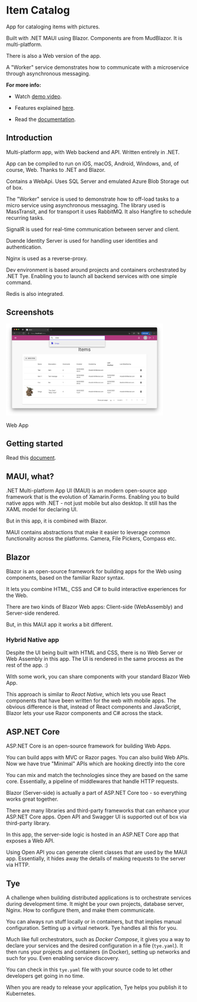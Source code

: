# Item Catalog

App for cataloging items with pictures.

Built with .NET MAUI using Blazor. Components are from MudBlazor. It is multi-platform.

There is also a Web version of the app.

A "Worker" service demonstrates how to communicate with a microservice through asynchronous messaging.

**For more info:**

* Watch [demo video](https://youtu.be/wXaQB18FvRk).

* Features explained [here](https://github.com/marinasundstrom/item-catalog/blob/main/docs/features.md).

* Read the [documentation](https://github.com/marinasundstrom/item-catalog/tree/main/docs).

## Introduction

Multi-platform app, with Web backend and API. Written entirely in .NET.

App can be compiled to run on iOS, macOS, Android, Windows, and, of course, Web. Thanks to .NET and Blazor.

Contains a WebApi. Uses SQL Server and emulated Azure Blob Storage out of box.

The "Worker" service is used to demonstrate how to off-load tasks to a micro service using asynchronous messaging. The library used is MassTransit, and for transport it uses RabbitMQ. It also Hangfire to schedule recurring tasks.

SignalR is used for real-time communication between server and client.

Duende Identity Server is used for handling user identities and authentication.

Nginx is used as a reverse-proxy.

Dev environment is based around projects and containers orchestrated by .NET Tye. Enabling you to launch all backend services with one simple command.

Redis is also integrated.

## Screenshots

<!-- <a href="/Screenshots/macOS.png">
<img src="/Screenshots/macOS.png" height="250"  alt="macOS" /></a>

<a href="/Screenshots/iPhone.png">
<img src="/Screenshots/iPhone.png" height="250"  alt="iPhone"  /></a> -->

<a href="/Screenshots/web.png">
<img src="/Screenshots/web.png" height="250"  alt="Web"  /></a>

Web App

## Getting started

Read this [document](https://github.com/marinasundstrom/item-catalog/tree/main/docs/getting-started.md).

## MAUI, what?

.NET Multi-platform App UI (MAUI) is an modern open-source app framework that is the evolution of Xamarin.Forms. Enabling you to build native apps with .NET - not just mobile but also desktop. It still has the XAML model for declaring UI.

But in this app, it is combined with Blazor.

MAUI contains abstractions that make it easier to leverage common functionality across the platforms. Camera, File Pickers, Compass etc.

## Blazor

Blazor is an open-source framework for building apps for the Web using components, based on the familiar Razor syntax.

It lets you combine HTML, CSS and C# to build interactive experiences for the Web.

There are two kinds of Blazor Web apps: Client-side (WebAssembly) and Server-side rendered.

But, in this MAUI app it works a bit different.
### Hybrid Native app

Despite the UI being built with HTML and CSS, there is no Web Server or Web Assembly in this app. The UI is rendered in the same process as the rest of the app. :) 

With some work, you can share components with your standard Blazor Web App.

This approach is similar to *React Native*, which lets you use React components that have been written for the web with mobile apps. The obvious difference is that, instead of React components and JavaScript,  Blazor lets your use Razor components and C# across the stack.

## ASP.NET Core

ASP.NET Core is an open-source framework for building Web Apps. 

You can build apps with MVC or Razor pages. You can also build Web APIs. Now we have true "Minimal" APIs which are hooking directly into the core

You can mix and match the technologies since they are based on the same core. Essentially, a pipeline of middlewares that handle HTTP requests.

Blazor (Server-side) is actually a part of ASP.NET Core too - so everything works great together. 

There are many libraries and third-party frameworks that can enhance your ASP.NET Core apps. Open API and Swagger UI is supported out of box via third-party library.

In this app, the server-side logic is hosted in an ASP.NET Core app that exposes a Web API. 

Using Open API you can generate client classes that are used by the MAUI app. Essentially, it hides away the details of making requests to the server via HTTP.

## Tye

A challenge when building distributed applications is to orchestrate services during development time. It might be your own projects, database server, Nginx. How to configure them, and make them communicate.

You can always run stuff locally or in containers, but that implies manual configuration. Setting up a virtual network. Tye handles all this for you. 

Much like full orchestrators, such as *Docker Compose*, it gives you a way to declare your services and the desired configuration in a file (```tye.yaml```). It then runs your projects and containers (in Docker), setting up networks and such for you. Even enabling service discovery.

You can check in this ```tye.yaml``` file with your source code to let other developers get going in no time.

When you are ready to release your application, Tye helps you publish it to Kubernetes.
